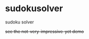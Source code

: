 sudokusolver
============

sudoku solver

<a style="text-decoration: line-through" xhref="http://buzzdecafe.github.io/sudokusolver/build/sudoku.html">see the not-very-impressive-yet demo</a>
